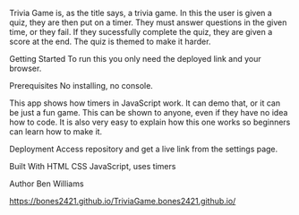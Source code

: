 Trivia Game
is, as the title says, a trivia game. In this the user is given a quiz, they are then put on a timer. They must answer questions in the given time, or they fail. If they sucessfully complete the quiz, they are given a score at the end. The quiz is themed to make it harder.

Getting Started
To run this you only need the deployed link and your browser.

Prerequisites
No installing, no console.

This app shows how timers in JavaScript work. It can demo that, or it can be just a fun game. This can be shown to anyone, even if they have no idea how to code. It is also very easy to explain how this one works so beginners can learn how to make it.

Deployment
Access repository and get a live link from the settings page.

Built With
HTML
CSS
JavaScript, uses timers

Author
Ben Williams

https://bones2421.github.io/TriviaGame.bones2421.github.io/

